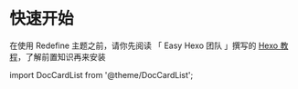 # 快速开始

在使用 Redefine 主题之前，请你先阅读 「 Easy Hexo 团队 」撰写的 [Hexo 教程](https://easyhexo.com/)，了解前置知识再来安装

import DocCardList from '@theme/DocCardList';

<DocCardList />
